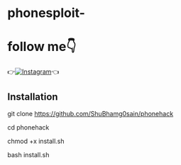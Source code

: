 # phonesploit-

# follow me👇
👉[![Instagram](https://img.shields.io/badge/INSTAGRAM-FOLLOW-red?style=for-the-badge&logo=instagram)](https://www.instagram.com/shubham_g0sain)👈

## Installation

git clone https://github.com/ShuBhamg0sain/phonehack

cd phonehack

chmod +x install.sh

bash install.sh


